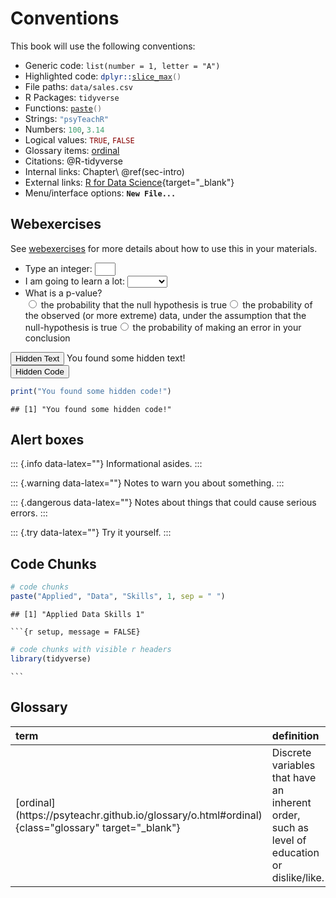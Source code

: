 # Conventions

This book will use the following conventions:

* Generic code: `list(number = 1, letter = "A")`
* Highlighted code: <code><span><span class='fu'>dplyr</span><span class='fu'>::</span><span class='fu'><a target='_blank' href='https://dplyr.tidyverse.org/reference/slice.html'>slice_max</a></span><span class='op'>(</span><span class='op'>)</span></span></code>
* File paths: <code class='path'>data/sales.csv</code>
* R Packages: <code class='package'>tidyverse</code>
* Functions: <code><span><span class='fu'><a target='_blank' href='https://rdrr.io/r/base/paste.html'>paste</a></span><span class='op'>(</span><span class='op'>)</span></span></code>
* Strings: <code><span><span class='st'>"psyTeachR"</span></span></code>
* Numbers: <code><span><span class='fl'>100</span></span></code>, <code><span><span class='fl'>3.14</span></span></code>
* Logical values: <code><span><span class='cn'>TRUE</span></span></code>, <code><span><span class='cn'>FALSE</span></span></code>
* Glossary items: <a class='glossary' target='_blank' title='Discrete variables that have an inherent order, such as level of education or dislike/like.' href='https://psyteachr.github.io/glossary/o#ordinal'>ordinal</a>
* Citations: @R-tidyverse
* Internal links: Chapter\ \@ref(sec-intro)
* External links: [R for Data Science](https://r4ds.had.co.nz/){target="_blank"}
* Menu/interface options: **`New File...`**

## Webexercises

See [webexercises](https://psyteachr.github.io/webexercises/) for more details about how to use this in your materials.

* Type an integer: <input class='webex-solveme nospaces regex' size='1' data-answer='["^[0-9]{1}$"]'/>
* I am going to learn a lot: <select class='webex-select'><option value='blank'></option><option value='answer'>TRUE</option><option value='x'>FALSE</option></select>
* What is a p-value? <div class='webex-radiogroup' id='radio_YNQFYNVZMP'><label><input type="radio" autocomplete="off" name="radio_YNQFYNVZMP" value="x"></input> <span>the probability that the null hypothesis is true</span></label><label><input type="radio" autocomplete="off" name="radio_YNQFYNVZMP" value="answer"></input> <span>the probability of the observed (or more extreme) data, under the assumption that the null-hypothesis is true</span></label><label><input type="radio" autocomplete="off" name="radio_YNQFYNVZMP" value="x"></input> <span>the probability of making an error in your conclusion</span></label></div>


<div class='webex-solution'><button>Hidden Text</button>
You found some hidden text!
</div>


<div class='webex-solution'><button>Hidden Code</button>

```r
print("You found some hidden code!")
```

```
## [1] "You found some hidden code!"
```


</div>

## Alert boxes

::: {.info data-latex=""}
Informational asides.
:::

::: {.warning data-latex=""}
Notes to warn you about something.
:::

::: {.dangerous data-latex=""}
Notes about things that could cause serious errors.
:::

::: {.try data-latex=""}
Try it yourself.
:::

## Code Chunks


```r
# code chunks
paste("Applied", "Data", "Skills", 1, sep = " ")
```

```
## [1] "Applied Data Skills 1"
```


<div class='verbatim'><pre class='sourceCode r'><code class='sourceCode R'>&#96;&#96;&#96;{r setup, message = FALSE}</code></pre>

```r
# code chunks with visible r headers
library(tidyverse)
```

<pre class='sourceCode r'><code class='sourceCode R'>&#96;&#96;&#96;</code></pre></div>

## Glossary

<table class="table" style="margin-left: auto; margin-right: auto;">
 <thead>
  <tr>
   <th style="text-align:left;"> term </th>
   <th style="text-align:left;"> definition </th>
  </tr>
 </thead>
<tbody>
  <tr>
   <td style="text-align:left;"> [ordinal](https://psyteachr.github.io/glossary/o.html#ordinal){class="glossary" target="_blank"} </td>
   <td style="text-align:left;"> Discrete variables that have an inherent order, such as level of education or dislike/like. </td>
  </tr>
</tbody>
</table>


